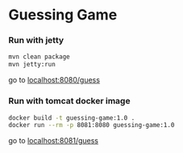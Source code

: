 # Guessing Game

### Run with jetty

```bash
mvn clean package
mvn jetty:run
```

go to [localhost:8080/guess](http://localhost:8080/guess)

### Run with tomcat docker image

```bash
docker build -t guessing-game:1.0 .
docker run --rm -p 8081:8080 guessing-game:1.0
```

go to [localhost:8081/guess](http://localhost:8081/guess)


